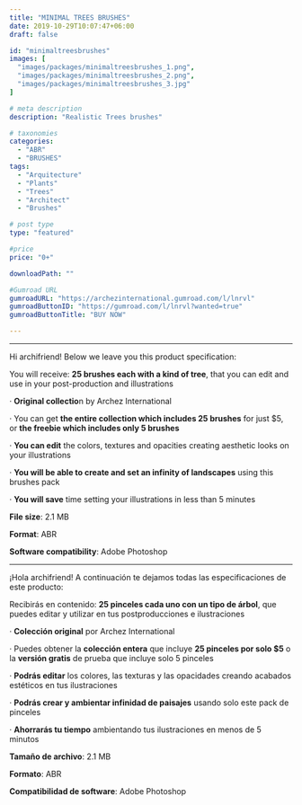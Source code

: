 ```yaml
---
title: "MINIMAL TREES BRUSHES"
date: 2019-10-29T10:07:47+06:00
draft: false

id: "minimaltreesbrushes"
images: [
  "images/packages/minimaltreesbrushes_1.png",
  "images/packages/minimaltreesbrushes_2.png",
  "images/packages/minimaltreesbrushes_3.jpg"
]

# meta description
description: "Realistic Trees brushes"

# taxonomies
categories:
  - "ABR"
  - "BRUSHES"
tags:
  - "Arquitecture"
  - "Plants"
  - "Trees"
  - "Architect"
  - "Brushes"

# post type
type: "featured"

#price
price: "0+"

downloadPath: ""

#Gumroad URL
gumroadURL: "https://archezinternational.gumroad.com/l/lnrvl"
gumroadButtonID: "https://gumroad.com/l/lnrvl?wanted=true"
gumroadButtonTitle: "BUY NOW"

---
```


___

Hi archifriend! Below we leave you this product specification:

You will receive: **25 brushes each with a kind of tree**, that you can edit and use in your post-production and illustrations

· **Original collectio**n by Archez International

· You can get **the entire collection which includes 25 brushes** for just $5, or **the freebie which includes only 5 brushes**

· **You can edit** the colors, textures and opacities creating aesthetic looks on your illustrations

· **You will be able to create and set an infinity of landscapes** using this brushes pack

· **You will save** time setting your illustrations in less than 5 minutes

**File size**: 2.1 MB

**Format**: ABR

**Software compatibility**: Adobe Photoshop

_____

¡Hola archifriend! A continuación te dejamos todas las especificaciones de este producto:

Recibirás en contenido: **25 pinceles cada uno con un tipo de árbol**, que puedes editar y utilizar en tus postproducciones e ilustraciones

· **Colección original** por Archez International

· Puedes obtener la **colección entera** que incluye **25 pinceles por solo $5** o la **versión gratis** de prueba que incluye solo 5 pinceles

· **Podrás editar** los colores, las texturas y las opacidades creando acabados estéticos en tus ilustraciones

· **Podrás crear y ambientar infinidad de paisajes** usando solo este pack de pinceles

· **Ahorrarás tu tiempo** ambientando tus ilustraciones en menos de 5 minutos

**Tamaño de archivo**: 2.1 MB

**Formato**: ABR

**Compatibilidad de software**: Adobe Photoshop